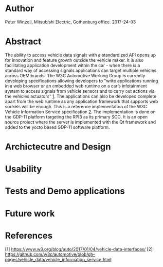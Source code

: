 # Author
Peter Winzell, Mitsubishi Electric, Gothenburg office. 2017-24-03

# Abstract

The ability to access vehicle data signals with a standardized API opens up for innovation and feature growth outside the vehicle maker. It is also facilitating application development within the car - when there is a standard way of accessing signals applications can target multiple vehicles across OEM brands. 
  The W3C Automotive Working Group is currently developing specifications allowing developers to "write applications running in a web browser or an embedded web runtime on a car’s infotainment system to access signals from vehicle sensors and to carry out actions via the vehicles actuators" [1](https://www.w3.org/blog/auto/2017/01/04/vehicle-data-interfaces/). The applications can also be developed complete apart from the web runtime as any application framework that supports web sockets will be enough. 
  This is a reference implementation of the W3C Vehicle Information Service specification [2](https://github.com/w3c/automotive/blob/gh-pages/vehicle_data/vehicle_information_service.html). The implementation is done on the GDP-11 platform targeting the RPI3 as its primary SOC. It is an open source project where the server is implemented with the Qt framework and added to the yocto based GDP-11 software platform.
  
# Archictecutre and Design
# Usability
# Tests and Demo applications
# Future work
# References
[1] https://www.w3.org/blog/auto/2017/01/04/vehicle-data-interfaces/
[2] https://github.com/w3c/automotive/blob/gh-pages/vehicle_data/vehicle_information_service.html
